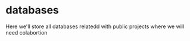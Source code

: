 # databases
Here we'll store all databases relatedd with public projects where we will need colabortion 
